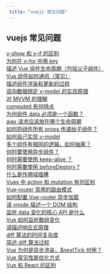 ```yaml
---
 title: "vuejs 常见问题"
---
```


## vuejs 常见问题

<i class="el-icon-document"></i> [v-show 和 v-if 的区别](/learns/vuejs-faq/27125.md)    
<i class="el-icon-document"></i> [为何在 v-for 中用 key](/learns/vuejs-faq/27127.md)    
<i class="el-icon-document"></i> [描述 Vue 组件生命周期（包括父子组件）](/learns/vuejs-faq/27128.md)    
<i class="el-icon-document"></i> [Vue 组件如何通讯（常见）](/learns/vuejs-faq/27129.md)    
<i class="el-icon-document"></i> [描述组件渲染和更新的过程](/learns/vuejs-faq/27131.md)    
<i class="el-icon-document"></i> [双向数据绑定 v-model 的实现原理](/learns/vuejs-faq/27132.md)    
<i class="el-icon-document"></i> [对 MVVM 的理解](/learns/vuejs-faq/27134.md)    
<i class="el-icon-document"></i> [computed 有何特点](/learns/vuejs-faq/27137.md)    
<i class="el-icon-document"></i> [为何组件 data 必须是一个函数？](/learns/vuejs-faq/27138.md)    
<i class="el-icon-document"></i> [ajax 请求应该放在哪个生命周期](/learns/vuejs-faq/27139.md)    
<i class="el-icon-document"></i> [如何将组件所有 props 传递给子组件？](/learns/vuejs-faq/27141.md)    
<i class="el-icon-document"></i> [如何自己实现 v-model](/learns/vuejs-faq/27142.md)    
<i class="el-icon-document"></i> [多个组件有相同的逻辑，如何抽离？](/learns/vuejs-faq/27143.md)    
<i class="el-icon-document"></i> [何时要使用异步组件？](/learns/vuejs-faq/27144.md)    
<i class="el-icon-document"></i> [何时需要使用 keep-alive ？](/learns/vuejs-faq/27145.md)    
<i class="el-icon-document"></i> [何时需要使用 beforeDestory ?](/learns/vuejs-faq/27147.md)    
<i class="el-icon-document"></i> [什么是作用域插槽](/learns/vuejs-faq/27148.md)    
<i class="el-icon-document"></i> [Vuex 中 action 和 mutation 有何区别](/learns/vuejs-faq/27150.md)    
<i class="el-icon-document"></i> [Vue-router 常用的路由模式](/learns/vuejs-faq/27151.md)    
<i class="el-icon-document"></i> [如何配置 Vue-router 异步加载](/learns/vuejs-faq/27152.md)    
<i class="el-icon-document"></i> [请 vnode 描述一个 DOM 结构](/learns/vuejs-faq/27153.md)    
<i class="el-icon-document"></i> [监听 data 变化的核心 API 是什么](/learns/vuejs-faq/27154.md)    
<i class="el-icon-document"></i> [Vue 如何监听数组变化](/learns/vuejs-faq/27156.md)    
<i class="el-icon-document"></i> [请描述响应式原理](/learns/vuejs-faq/27157.md)    
<i class="el-icon-document"></i> [diff 算法的时间复杂度](/learns/vuejs-faq/27158.md)    
<i class="el-icon-document"></i> [简述 diff 算法过程](/learns/vuejs-faq/27159.md)    
<i class="el-icon-document"></i> [Vue 为何是异步渲染，$nextTick 何用？](/learns/vuejs-faq/27161.md)    
<i class="el-icon-document"></i> [Vue 常见性能优化方式](/learns/vuejs-faq/27163.md)    
<i class="el-icon-document"></i> [Vue 和 React 的区别](/learns/vuejs-faq/27958.md)    

